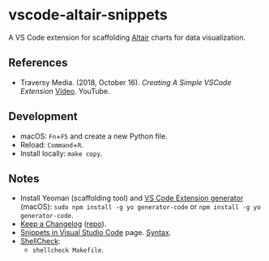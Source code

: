 # vscode-altair-snippets

A VS Code extension for scaffolding [Altair](https://altair-viz.github.io/) charts for data visualization.

## References

- Traversy Media. (2018, October 16). _Creating A Simple VSCode Extension_ [Video](https://www.youtube.com/watch?v=srwsnNhiqv8). YouTube.

## Development

- macOS: `Fn`+`F5` and create a new Python file.
- Reload: `Command`+`R`.
- Install locally: `make copy`.

## Notes

- Install Yeoman (scaffolding tool) and [VS Code Extension generator](https://github.com/Microsoft/vscode-generator-code) (macOS): `sudo npm install -g yo generator-code` or `npm install -g yo generator-code`.
- [Keep a Changelog](http://keepachangelog.com/) ([repo](https://github.com/olivierlacan/keep-a-changelog)).
- [Snippets in Visual Studio Code](https://code.visualstudio.com/docs/editor/userdefinedsnippets) page. [Syntax](https://code.visualstudio.com/docs/editor/userdefinedsnippets#_snippet-syntax).
- [ShellCheck](https://github.com/koalaman/shellcheck):
  - `shellcheck Makefile`.
